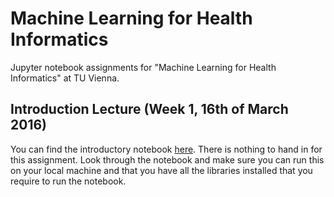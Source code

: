 # Machine Learning for Health Informatics
Jupyter notebook assignments for "Machine Learning for Health Informatics" at TU Vienna.

## Introduction Lecture (Week 1, 16th of March 2016)

You can find the introductory notebook [here](https://github.com/mdbloice/Machine-Learning-for-Health-Informatics/edit/master/README.md). 
There is nothing to hand in for this assignment. Look through the notebook and make sure you can run this on your local machine and that you have all the libraries installed that you require to run the notebook. 
